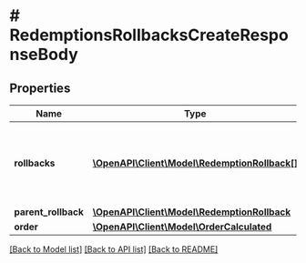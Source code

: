 # # RedemptionsRollbacksCreateResponseBody

## Properties

Name | Type | Description | Notes
------------ | ------------- | ------------- | -------------
**rollbacks** | [**\OpenAPI\Client\Model\RedemptionRollback[]**](RedemptionRollback.md) | Contains the rollback redemption objects of the particular incentives. | [optional]
**parent_rollback** | [**\OpenAPI\Client\Model\RedemptionRollback**](RedemptionRollback.md) |  | [optional]
**order** | [**\OpenAPI\Client\Model\OrderCalculated**](OrderCalculated.md) |  | [optional]

[[Back to Model list]](../../README.md#models) [[Back to API list]](../../README.md#endpoints) [[Back to README]](../../README.md)
